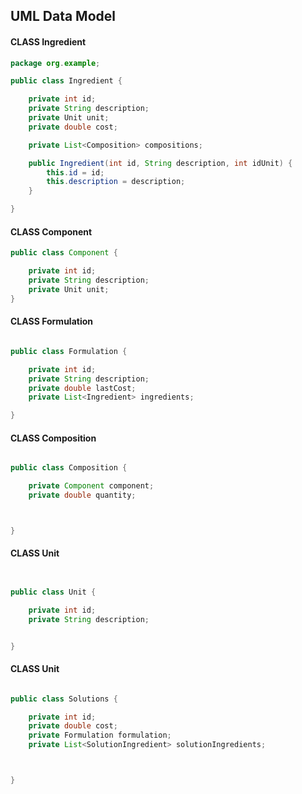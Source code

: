 ## UML Data Model

#### CLASS Ingredient

```java
package org.example;

public class Ingredient {

    private int id;
    private String description;
    private Unit unit;
    private double cost;

    private List<Composition> compositions;

    public Ingredient(int id, String description, int idUnit) {
        this.id = id;
        this.description = description;
    }

}


```

#### CLASS Component

```java
public class Component {

    private int id;
    private String description;
    private Unit unit;
}

```


#### CLASS Formulation

```java

public class Formulation {

    private int id;
    private String description;
    private double lastCost;
    private List<Ingredient> ingredients;

}

```


#### CLASS Composition

```java

public class Composition {

    private Component component;
    private double quantity;



}


```


#### CLASS Unit

```java


public class Unit {

    private int id;
    private String description;


}

```


#### CLASS Unit

```java

public class Solutions {

    private int id;
    private double cost;
    private Formulation formulation;
    private List<SolutionIngredient> solutionIngredients;



}

```
